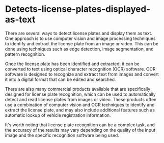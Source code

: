 # Detects-license-plates-displayed-as-text

There are several ways to detect license plates and display them as text. One approach is to use computer vision and image processing techniques to identify and extract the license plate from an image or video. This can be done using techniques such as edge detection, image segmentation, and pattern recognition.

Once the license plate has been identified and extracted, it can be converted to text using optical character recognition (OCR) software. OCR software is designed to recognize and extract text from images and convert it into a digital format that can be edited and searched.

There are also many commercial products available that are specifically designed for license plate recognition, which can be used to automatically detect and read license plates from images or video. These products often use a combination of computer vision and OCR techniques to identify and extract the license plate, and may also include additional features such as automatic lookup of vehicle registration information.

It's worth noting that license plate recognition can be a complex task, and the accuracy of the results may vary depending on the quality of the input image and the specific recognition software being used.
